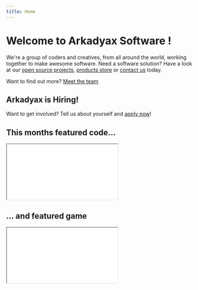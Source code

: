 ```yaml
---
title: Home
---
```


# Welcome to Arkadyax Software !
We're a group of coders and creatives, from all around the world, working together to make awesome software. Need a software solution? Have a look at our [open source projects](/products/opensource/), [products store](/products/store/) or [contact us](mailto:contact@arkadyax.cf) today.

Want to find out more? [Meet the team](/about)


## Arkadyax is Hiring!
Want to get involved? Tell us about yourself and [apply now](/apply)!


<!-- To edit the monthly featured code, edit 'monthly/game/index.html' and 'monthly/code/index.html' -->
<div class="half-box">
  <h2>This months featured code...</h2>
  <iframe src="/monthly/code/index.html"></iframe>
</div>
<div class="half-box">
  <h2>... and featured game</h2>
  <iframe src="/monthly/game/index.html"></iframe>
</div>
